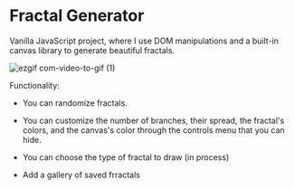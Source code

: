 # Fractal Generator

Vanilla JavaScript project, where I use DOM manipulations and a built-in canvas library to generate beautiful fractals.



![ezgif com-video-to-gif (1)](https://github.com/bktfuture/FractalGenerator/assets/86029622/515b83b0-c3d1-4886-9c47-8a3eca63ec9e)

Functionality: 
- You can randomize fractals.
- You can customize the number of branches, their spread, the fractal's colors, and the canvas's color through the controls menu that you can hide.
- You can choose the type of fractal to draw (in process)

- Add a gallery of saved frractals
  



